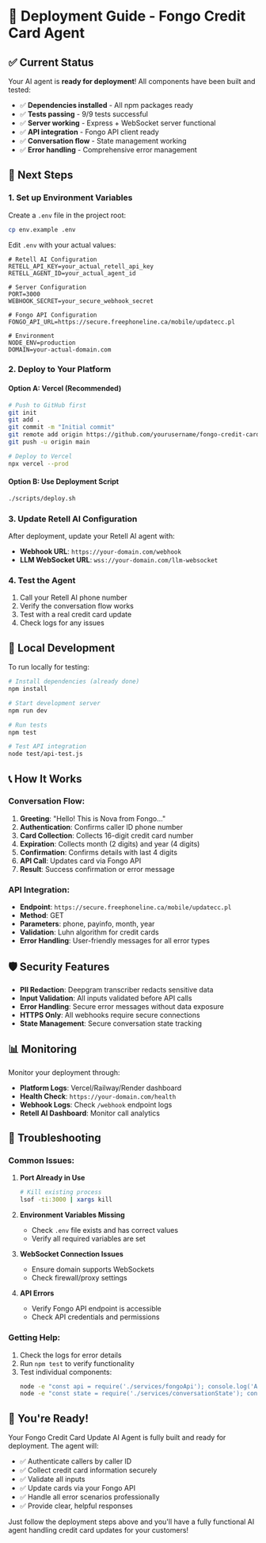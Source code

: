 # 🚀 Deployment Guide - Fongo Credit Card Agent

## ✅ Current Status

Your AI agent is **ready for deployment**! All components have been built and tested:

- ✅ **Dependencies installed** - All npm packages ready
- ✅ **Tests passing** - 9/9 tests successful
- ✅ **Server working** - Express + WebSocket server functional
- ✅ **API integration** - Fongo API client ready
- ✅ **Conversation flow** - State management working
- ✅ **Error handling** - Comprehensive error management

## 🎯 Next Steps

### 1. **Set up Environment Variables**

Create a `.env` file in the project root:

```bash
cp env.example .env
```

Edit `.env` with your actual values:

```env
# Retell AI Configuration
RETELL_API_KEY=your_actual_retell_api_key
RETELL_AGENT_ID=your_actual_agent_id

# Server Configuration  
PORT=3000
WEBHOOK_SECRET=your_secure_webhook_secret

# Fongo API Configuration
FONGO_API_URL=https://secure.freephoneline.ca/mobile/updatecc.pl

# Environment
NODE_ENV=production
DOMAIN=your-actual-domain.com
```

### 2. **Deploy to Your Platform**

#### Option A: Vercel (Recommended)
```bash
# Push to GitHub first
git init
git add .
git commit -m "Initial commit"
git remote add origin https://github.com/yourusername/fongo-credit-card-agent.git
git push -u origin main

# Deploy to Vercel
npx vercel --prod
```

#### Option B: Use Deployment Script
```bash
./scripts/deploy.sh
```

### 3. **Update Retell AI Configuration**

After deployment, update your Retell AI agent with:

- **Webhook URL**: `https://your-domain.com/webhook`
- **LLM WebSocket URL**: `wss://your-domain.com/llm-websocket`

### 4. **Test the Agent**

1. Call your Retell AI phone number
2. Verify the conversation flow works
3. Test with a real credit card update
4. Check logs for any issues

## 🔧 Local Development

To run locally for testing:

```bash
# Install dependencies (already done)
npm install

# Start development server
npm run dev

# Run tests
npm test

# Test API integration
node test/api-test.js
```

## 📞 How It Works

### Conversation Flow:
1. **Greeting**: "Hello! This is Nova from Fongo..."
2. **Authentication**: Confirms caller ID phone number
3. **Card Collection**: Collects 16-digit credit card number
4. **Expiration**: Collects month (2 digits) and year (4 digits)
5. **Confirmation**: Confirms details with last 4 digits
6. **API Call**: Updates card via Fongo API
7. **Result**: Success confirmation or error message

### API Integration:
- **Endpoint**: `https://secure.freephoneline.ca/mobile/updatecc.pl`
- **Method**: GET
- **Parameters**: phone, payinfo, month, year
- **Validation**: Luhn algorithm for credit cards
- **Error Handling**: User-friendly messages for all error types

## 🛡️ Security Features

- **PII Redaction**: Deepgram transcriber redacts sensitive data
- **Input Validation**: All inputs validated before API calls
- **Error Handling**: Secure error messages without data exposure
- **HTTPS Only**: All webhooks require secure connections
- **State Management**: Secure conversation state tracking

## 📊 Monitoring

Monitor your deployment through:

- **Platform Logs**: Vercel/Railway/Render dashboard
- **Health Check**: `https://your-domain.com/health`
- **Webhook Logs**: Check `/webhook` endpoint logs
- **Retell AI Dashboard**: Monitor call analytics

## 🚨 Troubleshooting

### Common Issues:

1. **Port Already in Use**
   ```bash
   # Kill existing process
   lsof -ti:3000 | xargs kill
   ```

2. **Environment Variables Missing**
   - Check `.env` file exists and has correct values
   - Verify all required variables are set

3. **WebSocket Connection Issues**
   - Ensure domain supports WebSockets
   - Check firewall/proxy settings

4. **API Errors**
   - Verify Fongo API endpoint is accessible
   - Check API credentials and permissions

### Getting Help:

1. Check the logs for error details
2. Run `npm test` to verify functionality
3. Test individual components:
   ```bash
   node -e "const api = require('./services/fongoApi'); console.log('API OK');"
   node -e "const state = require('./services/conversationState'); console.log('State OK');"
   ```

## 🎉 You're Ready!

Your Fongo Credit Card Update AI Agent is fully built and ready for deployment. The agent will:

- ✅ Authenticate callers by caller ID
- ✅ Collect credit card information securely
- ✅ Validate all inputs
- ✅ Update cards via your Fongo API
- ✅ Handle all error scenarios professionally
- ✅ Provide clear, helpful responses

Just follow the deployment steps above and you'll have a fully functional AI agent handling credit card updates for your customers!
